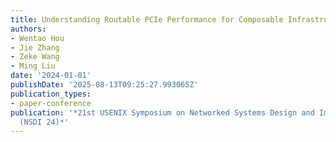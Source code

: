 ```yaml
---
title: Understanding Routable PCIe Performance for Composable Infrastructures
authors:
- Wentao Hou
- Jie Zhang
- Zeke Wang
- Ming Liu
date: '2024-01-01'
publishDate: '2025-08-13T09:25:27.993065Z'
publication_types:
- paper-conference
publication: '*21st USENIX Symposium on Networked Systems Design and Implementation
  (NSDI 24)*'
---
```

